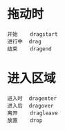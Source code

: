 # 拖动时
    开始    dragstart
    进行中  drag
    结束    dragend
# 进入区域
    进入时  dragenter
    进入后  dragover
    离开    dragleave
    放置    drop